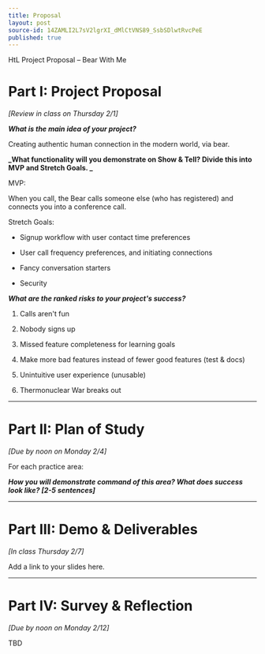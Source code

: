 ```yaml
---
title: Proposal
layout: post
source-id: 14ZAMLI2L7sV2lgrXI_dMlCtVNS89_SsbSDlwtRvcPeE
published: true
---
```

HtL Project Proposal – Bear With Me

# Part I: Project Proposal

*[Review in class on Thursday 2/1]*

**_What is the main idea of your project?_**

Creating authentic human connection in the modern world, via bear.

**_What functionality will you demonstrate on Show & Tell? Divide this into MVP and Stretch Goals. _**

MVP: 

When you call, the Bear calls someone else (who has registered) and connects you into a conference call. 

Stretch Goals: 

* Signup workflow with user contact time preferences

* User call frequency preferences, and initiating connections

* Fancy conversation starters

* Security

**_What are the ranked risks to your project's success?_**

1. Calls aren't fun

2. Nobody signs up

3. Missed feature completeness for learning goals

4. Make more bad features instead of fewer good features (test & docs)

5. Unintuitive user experience (unusable)

6. Thermonuclear War breaks out

* * *


# Part II: Plan of Study

*[Due by noon on Monday 2/4]*

For each practice area:

**_How you will demonstrate command of this area? What does success look like? [2-5 sentences]_**

* * *


# Part III: Demo & Deliverables

*[In class Thursday 2/7]*

Add a link to your slides here.

* * *


# Part IV: Survey & Reflection

*[Due by noon on Monday 2/12]*

TBD

